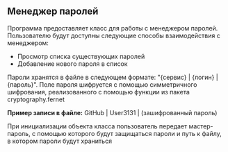 ## Менеджер паролей

Программа предоставляет класс для работы с менеджером паролей. Пользователю будут доступны следующие способы взаимодействия с менеджером:
* Просмотр списка существующих паролей
* Добавление нового пароля в список

Пароли хранятся в файле в следующем формате: "{сервис} | {логин} | {пароль}". Поле пароля шифруется с помощью симметричного шифрования, реализованного с помощью функции из пакета cryptography.fernet

**Пример записи в файле:** GitHub | User3131 | (зашифрованный пароль)

При инициализации объекта класса пользователь передает мастер-пароль, с помощью которого будут защищаться пароли и путь к файлу, в котором пароли будут храниться